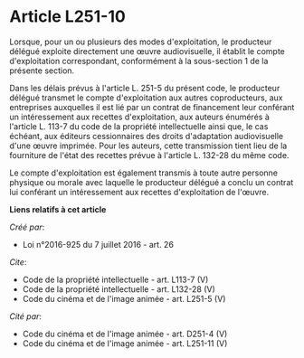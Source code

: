 # Article L251-10

Lorsque, pour un ou plusieurs des modes d'exploitation, le producteur délégué exploite directement une œuvre audiovisuelle,
il établit le compte d'exploitation correspondant, conformément à la sous-section 1 de la présente section. 

Dans les délais prévus à l'article L. 251-5 du présent code, le producteur délégué transmet le compte d'exploitation aux
autres coproducteurs, aux entreprises auxquelles il est lié par un contrat de financement leur conférant un intéressement aux
recettes d'exploitation, aux auteurs énumérés à l'article L. 113-7 du code de la propriété intellectuelle ainsi que, le cas
échéant, aux éditeurs cessionnaires des droits d'adaptation audiovisuelle d'une œuvre imprimée. Pour les auteurs, cette
transmission tient lieu de la fourniture de l'état des recettes prévue à l'article L. 132-28 du même code. 

Le compte d'exploitation est également transmis à toute autre personne physique ou morale avec laquelle le producteur délégué
a conclu un contrat lui conférant un intéressement aux recettes d'exploitation de l'œuvre.

**Liens relatifs à cet article**

_Créé par_:

  - Loi n°2016-925 du 7 juillet 2016 - art. 26

_Cite_:

  - Code de la propriété intellectuelle - art. L113-7 (V)
  - Code de la propriété intellectuelle - art. L132-28 (V)
  - Code du cinéma et de l'image animée - art. L251-5 (V)

_Cité par_:

  - Code du cinéma et de l'image animée - art. D251-4 (V)
  - Code du cinéma et de l'image animée - art. L251-11 (V)
